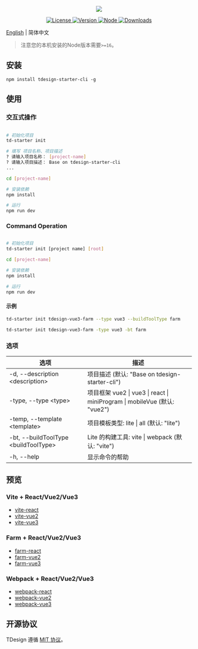<p align="center">
  <a href="https://tdesign.tencent.com/starter"><img src="https://tdesign.gtimg.com/starter/brand-logo.svg" /></a>
</p>

<p align="center">
   <a href="https://www.npmjs.com/package/tdesign-starter-cli">
    <img src="https://img.shields.io/npm/l/tdesign-starter-cli.svg?sanitize=true" alt="License" />
  </a>
  <a href="https://www.npmjs.com/package/tdesign-starter-cli">
    <img src="https://img.shields.io/npm/v/tdesign-starter-cli.svg?sanitize=true" alt="Version">
  </a>
    <a href="https://www.npmjs.com/package/tdesign-starter-cli">
    <img src="https://img.shields.io/node/v/tdesign-starter-cli" alt="Node">
  </a>
  <a href="https://www.npmjs.com/package/tdesign-starter-cli">
    <img src="https://img.shields.io/npm/dm/tdesign-starter-cli" alt="Downloads">
  </a>
</p>

[English](./README.md)  | 简体中文

> 注意您的本机安装的Node版本需要`>=16`。

## 安装

```shell
npm install tdesign-starter-cli -g
```

## 使用

### 交互式操作

```sh

# 初始化项目
td-starter init

# 填写 项目名称、项目描述
? 请输入项目名称： [project-name]
? 请输入项目描述： Base on tdesign-starter-cli
...

cd [project-name]

# 安装依赖
npm install

# 运行
npm run dev 

```

### Command Operation

```sh

# 初始化项目
td-starter init [project name] [root]

cd [project-name]

# 安装依赖
npm install

# 运行    
npm run dev 

```

#### 示例

``` sh
td-starter init tdesign-vue3-farm --type vue3 --buildToolType farm
```

``` sh
td-starter init tdesign-vue3-farm -type vue3 -bt farm
```

### 选项

| 选项                              | 描述                                                               |
|-------------------------------------|-----------------------------------------------------------------------------|
| -d, --description \<description>     | 项目描述 (默认: "Base on tdesign-starter-cli")           |
| -type, --type \<type>                | 项目框架 vue2 \| vue3 \| react \| miniProgram \| mobileVue (默认: "vue2") |
| -temp, --template \<template>        | 项目模板类型: lite \| all (默认: "lite")                        |
| -bt, --buildToolType \<buildToolType>| Lite 的构建工具: vite \| webpack (默认: "vite")           |
| -h, --help                          | 显示命令的帮助                                                 |

## 预览

### Vite + React/Vue2/Vue3

- [vite-react](https://tencent-tdesign-starter-cli.surge.sh/template-vite-react/index.html)
- [vite-vue2](https://tencent-tdesign-starter-cli.surge.sh/template-vite-vue2/index.html)
- [vite-vue3](https://tencent-tdesign-starter-cli.surge.sh/template-vite-vue3/index.html)

### Farm + React/Vue2/Vue3

- [farm-react](https://tencent-tdesign-starter-cli.surge.sh/template-farm-react/index.html)
- [farm-vue2](https://tencent-tdesign-starter-cli.surge.sh/template-farm-vue2/index.html)
- [farm-vue3](https://tencent-tdesign-starter-cli.surge.sh/template-farm-vue3/index.html)

### Webpack + React/Vue2/Vue3

- [webpack-react](https://tencent-tdesign-starter-cli.surge.sh/template-webpack-react/index.html)
- [webpack-vue2](https://tencent-tdesign-starter-cli.surge.sh/template-webpack-vue2/index.html)
- [webpack-vue3](https://tencent-tdesign-starter-cli.surge.sh/template-webpack-vue3/index.html)

## 开源协议

TDesign 遵循 [MIT 协议](https://github.com/Tencent/tdesign-starter-cli/LICENSE)。
